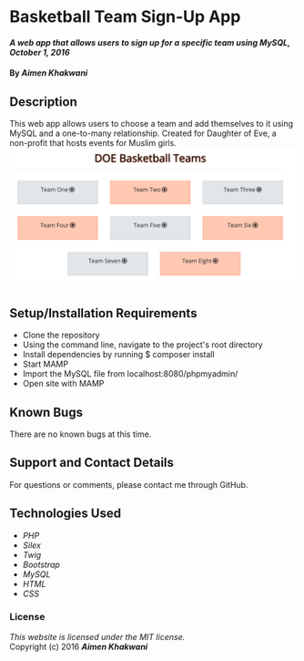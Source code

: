 # Basketball Team Sign-Up App

#### _A web app that allows users to sign up for a specific team using MySQL, October 1, 2016_

#### By _**Aimen Khakwani**_

## Description

This web app allows users to choose a team and add themselves to it using MySQL and a one-to-many relationship. Created for Daughter of Eve, a non-profit that hosts events for Muslim girls.
<img src="web/img/screenshot.png" alt="A screenshot of the web app">

## Setup/Installation Requirements

* Clone the repository
* Using the command line, navigate to the project's root directory
* Install dependencies by running $ composer install
* Start MAMP
* Import the MySQL file from localhost:8080/phpmyadmin/
* Open site with MAMP

## Known Bugs

There are no known bugs at this time.

## Support and Contact Details

For questions or comments, please contact me through GitHub.

## Technologies Used

* _PHP_
* _Silex_
* _Twig_
* _Bootstrap_
* _MySQL_
* _HTML_
* _CSS_

### License

*This website is licensed under the MIT license.*  
Copyright (c) 2016 **_Aimen Khakwani_**
